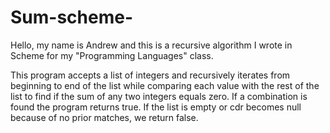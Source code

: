 # Sum-scheme-

  Hello, my name is Andrew and this is a recursive algorithm I wrote in Scheme for my "Programming Languages" class.

  This program accepts a list of integers and recursively iterates from beginning to end of the list while comparing each
value with the rest of the list to find if the sum of any two integers equals zero. If a combination is found the program
returns true. If the list is empty or cdr becomes null because of no prior matches, we return false.
